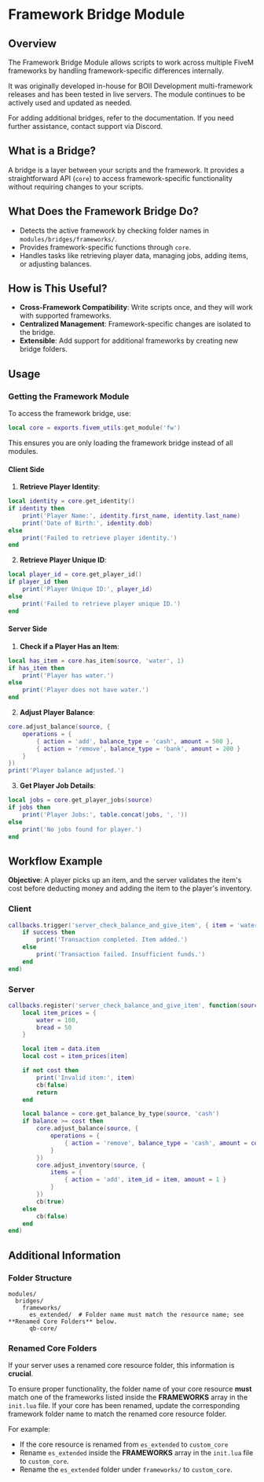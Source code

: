 # Framework Bridge Module

## Overview

The Framework Bridge Module allows scripts to work across multiple FiveM frameworks by handling framework-specific differences internally.

It was originally developed in-house for BOII Development multi-framework releases and has been tested in live servers.
The module continues to be actively used and updated as needed.

For adding additional bridges, refer to the documentation.
If you need further assistance, contact support via Discord.

## What is a Bridge?

A bridge is a layer between your scripts and the framework.
It provides a straightforward API (`core`) to access framework-specific functionality without requiring changes to your scripts.

## What Does the Framework Bridge Do?

- Detects the active framework by checking folder names in `modules/bridges/frameworks/`.
- Provides framework-specific functions through `core`.
- Handles tasks like retrieving player data, managing jobs, adding items, or adjusting balances.

## How is This Useful?

- **Cross-Framework Compatibility**: Write scripts once, and they will work with supported frameworks.
- **Centralized Management**: Framework-specific changes are isolated to the bridge.
- **Extensible**: Add support for additional frameworks by creating new bridge folders.

## Usage

### Getting the Framework Module

To access the framework bridge, use:

```lua
local core = exports.fivem_utils:get_module('fw')
```

This ensures you are only loading the framework bridge instead of all modules.

#### Client Side

1. **Retrieve Player Identity**:

```lua
local identity = core.get_identity()
if identity then
    print('Player Name:', identity.first_name, identity.last_name)
    print('Date of Birth:', identity.dob)
else
    print('Failed to retrieve player identity.')
end
```

2. **Retrieve Player Unique ID**:

```lua
local player_id = core.get_player_id()
if player_id then
    print('Player Unique ID:', player_id)
else
    print('Failed to retrieve player unique ID.')
end
```

#### Server Side

1. **Check if a Player Has an Item**:

```lua
local has_item = core.has_item(source, 'water', 1)
if has_item then
    print('Player has water.')
else
    print('Player does not have water.')
end
```

2. **Adjust Player Balance**:

```lua
core.adjust_balance(source, {
    operations = {
        { action = 'add', balance_type = 'cash', amount = 500 },
        { action = 'remove', balance_type = 'bank', amount = 200 }
    }
})
print('Player balance adjusted.')
```

3. **Get Player Job Details**:

```lua
local jobs = core.get_player_jobs(source)
if jobs then
    print('Player Jobs:', table.concat(jobs, ', '))
else
    print('No jobs found for player.')
end
```

## Workflow Example

**Objective**: A player picks up an item, and the server validates the item's cost before deducting money and adding the item to the player's inventory.

### Client

```lua
callbacks.trigger('server_check_balance_and_give_item', { item = 'water' }, function(success)
    if success then
        print('Transaction completed. Item added.')
    else
        print('Transaction failed. Insufficient funds.')
    end
end)
```

### Server

```lua
callbacks.register('server_check_balance_and_give_item', function(source, data, cb)
    local item_prices = {
        water = 100,
        bread = 50
    }

    local item = data.item
    local cost = item_prices[item]

    if not cost then
        print('Invalid item:', item)
        cb(false)
        return
    end

    local balance = core.get_balance_by_type(source, 'cash')
    if balance >= cost then
        core.adjust_balance(source, {
            operations = {
                { action = 'remove', balance_type = 'cash', amount = cost }
            }
        })
        core.adjust_inventory(source, {
            items = {
                { action = 'add', item_id = item, amount = 1 }
            }
        })
        cb(true)
    else
        cb(false)
    end
end)
```

## Additional Information

### Folder Structure

```
modules/
  bridges/
    frameworks/
      es_extended/  # Folder name must match the resource name; see **Renamed Core Folders** below.
      qb-core/
```

### Renamed Core Folders

If your server uses a renamed core resource folder, this information is **crucial**.

To ensure proper functionality, the folder name of your core resource **must** match one of the frameworks listed inside the **FRAMEWORKS** array in the `init.lua` file.
If your core has been renamed, update the corresponding framework folder name to match the renamed core resource folder.

For example:

- If the core resource is renamed from `es_extended` to `custom_core`
- Rename `es_extended` inside the **FRAMEWORKS** array in the `init.lua` file to `custom_core`.
- Rename the `es_extended` folder under `frameworks/` to `custom_core`.
